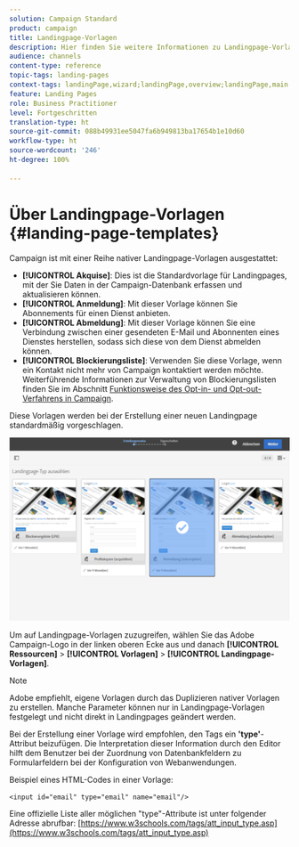 ```yaml
---
solution: Campaign Standard
product: campaign
title: Landingpage-Vorlagen
description: Hier finden Sie weitere Informationen zu Landingpage-Vorlagen.
audience: channels
content-type: reference
topic-tags: landing-pages
context-tags: landingPage,wizard;landingPage,overview;landingPage,main
feature: Landing Pages
role: Business Practitioner
level: Fortgeschritten
translation-type: ht
source-git-commit: 088b49931ee5047fa6b949813ba17654b1e10d60
workflow-type: ht
source-wordcount: '246'
ht-degree: 100%

---
```



# Über Landingpage-Vorlagen {#landing-page-templates}

Campaign ist mit einer Reihe nativer Landingpage-Vorlagen ausgestattet:

* **[!UICONTROL Akquise]**: Dies ist die Standardvorlage für Landingpages, mit der Sie Daten in der Campaign-Datenbank erfassen und aktualisieren können.
* **[!UICONTROL Anmeldung]**: Mit dieser Vorlage können Sie Abonnements für einen Dienst anbieten.
* **[!UICONTROL Abmeldung]**: Mit dieser Vorlage können Sie eine Verbindung zwischen einer gesendeten E-Mail und Abonnenten eines Dienstes herstellen, sodass sich diese von dem Dienst abmelden können.
* **[!UICONTROL Blockierungsliste]**: Verwenden Sie diese Vorlage, wenn ein Kontakt nicht mehr von Campaign kontaktiert werden möchte. Weiterführende Informationen zur Verwaltung von Blockierungslisten finden Sie im Abschnitt [Funktionsweise des Opt-in- und Opt-out-Verfahrens in Campaign](../../audiences/using/about-opt-in-and-opt-out-in-campaign.md).

Diese Vorlagen werden bei der Erstellung einer neuen Landingpage standardmäßig vorgeschlagen.

![](assets/lp_creation_1.png)

Um auf Landingpage-Vorlagen zuzugreifen, wählen Sie das Adobe Campaign-Logo in der linken oberen Ecke aus und danach **[!UICONTROL Ressourcen]** > **[!UICONTROL Vorlagen]** > **[!UICONTROL Landingpage-Vorlagen]**.

>[!NOTE]
>
>Adobe empfiehlt, eigene Vorlagen durch das Duplizieren nativer Vorlagen zu erstellen. Manche Parameter können nur in Landingpage-Vorlagen festgelegt und nicht direkt in Landingpages geändert werden.

Bei der Erstellung einer Vorlage wird empfohlen, den Tags ein **&#39;type&#39;**-Attribut beizufügen. Die Interpretation dieser Information durch den Editor hilft dem Benutzer bei der Zuordnung von Datenbankfeldern zu Formularfeldern bei der Konfiguration von Webanwendungen.

Beispiel eines HTML-Codes in einer Vorlage:

```
<input id="email" type="email" name="email"/>
```

Eine offizielle Liste aller möglichen &quot;type&quot;-Attribute ist unter folgender Adresse abrufbar: [https://www.w3schools.com/tags/att_input_type.asp](https://www.w3schools.com/tags/att_input_type.asp)


